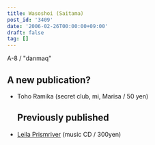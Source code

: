 ```yaml
---
title: Wasoshoi (Saitama)
post_id: '3409'
date: '2006-02-26T00:00:00+09:00'
draft: false
tag: []
---
```


A-8 / "danmaq"

## A new publication?

*   Toho Ramika (secret club, mi, Marisa / 50 yen)
    
    ## Previously published
    

*   [Leila Prismriver](/!/leila/) (music CD / 300yen)